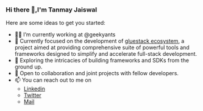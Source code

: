 ### Hi there 👋,I'm Tanmay Jaiswal

Here are some ideas to get you started:

- 👨‍💻 I’m currently working at @geekyants
- 🔭 Currently focused on the development of [gluestack ecosystem](https://gluestack.io/), a project aimed at providing comprehensive suite of powerful tools and frameworks designed to simplify and accelerate full-stack development.
- 🌱 Exploring the intricacies of building frameworks and SDKs from the ground up.
- 👯 Open to collaboration and joint projects with fellow developers.
- 📫 You can reach out to me on
  - [Linkedin](https://www.linkedin.com/in/tanmay-jaiswal-aa3580189/)
  - [Twitter](https://twitter.com/_tanmay22)
  - [Mail](mailto:tanmayjaiswal2201@gmail.com)
 
